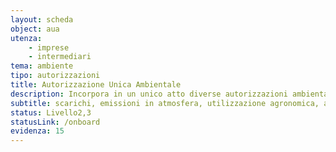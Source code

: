 ```yaml
---
layout: scheda
object: aua
utenza:
    - imprese
    - intermediari
tema: ambiente
tipo: autorizzazioni
title: Autorizzazione Unica Ambientale
description: Incorpora in un unico atto diverse autorizzazioni ambientali previste dalla normativa di settore
subtitle: scarichi, emissioni in atmosfera, utilizzazione agronomica, acustica, rumore, rifiuti, autorizzazione, AUA
status: Livello2,3
statusLink: /onboard
evidenza: 15
---
```

